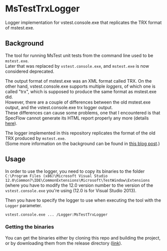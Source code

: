 # MsTestTrxLogger
Logger implementation for vstest.console.exe that replicates the TRX format of mstest.exe.

## Background

The tool for running MsTest unit tests from the command line used to be `mstest.exe`.  
Later that was replaced by `vstest.console.exe`, and `mstest.exe` is now considered deprecated.

The output format of mstest.exe was an XML format called TRX. On the other hand, vstest.console.exe supports multiple *loggers*, of which one is called "trx", which is supposed to produce the same format as mstest.exe did.  
However, there are a couple of differences between the old mstest.exe output, and the vstest.console.exe trx logger output.  
These differences can cause some problems, one that I encountered is that SpecFlow cannot generate its HTML report properly any more (details [here](https://github.com/techtalk/SpecFlow/issues/278)).

The logger implemented in this repository replicates the format of the old TRX produced by `mstest.exe`.  
(Some more information on the background can be found in [this blog post](http://blog.markvincze.com/how-to-fix-the-empty-specflow-html-report-problem-with-vstest-console-exe/).)

## Usage

In order to use the logger, you need to copy its binaries to the folder `C:\Program Files (x86)\Microsoft Visual Studio 12.0\Common7\IDE\CommonExtensions\Microsoft\TestWindow\Extensions` (where you have to modify the 12.0 version number to the version of the `vstest.console.exe` you're using (12.0 is for Visual Studio 2013).

Then you have to specify the logger to use when executing the tool with the `Logger` parameter.

    vstest.console.exe ... /Logger:MsTestTrxLogger

### Getting the binaries

You can get the binaries either by cloning this repo and building the project, or by downloading them from the release directory ([link](https://github.com/markvincze/MsTestTrxLogger/raw/master/release/MsTestTrxLogger%201.0%20binaries.zip)).
